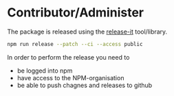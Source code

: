 # Contributor/Administer

The package is released using the [release-it](https://www.npmjs.com/package/release-it) tool/library.

```sh
npm run release --patch --ci --access public
```

In order to perform the release you need to

* be logged into npm
* have access to the NPM-organisation
* be able to push chagnes and releases to github

